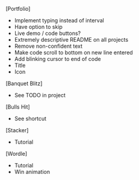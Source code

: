 [Portfolio]

- Implement typing instead of interval
- Have option to skip
- Live demo / code buttons?
- Extremely descriptive README on all projects
- Remove non-confident text
- Make code scroll to bottom on new line entered
- Add blinking cursor to end of code
- Title
- Icon

[Banquet Blitz]

- See TODO in project

[Bulls Hit]

- See shortcut

[Stacker]

- Tutorial

[Wordle]

- Tutorial
- Win animation
